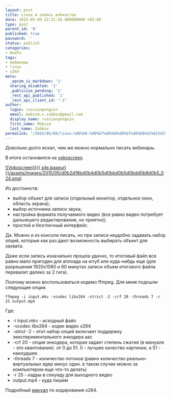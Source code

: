 ```yaml
---
layout: post
title: Linux и запись вебкастов
date: 2015-05-09 22:21:56.000000000 +03:00
type: post
parent_id: '0'
published: true
password: ''
status: publish
categories:
- HowTo
tags:
- вебинары
- linux
- x264
meta:
  _wpcom_is_markdown: '1'
  sharing_disabled: '1'
  _publicize_pending: '1'
  _rest_api_published: '1'
  _rest_api_client_id: "-1"
author:
  login: russianpenguin
  email: maksim.v.zubkov@gmail.com
  display_name: russianpenguin
  first_name: Maksim
  last_name: Zubkov
permalink: "/2015/05/09/linux-%d0%b8-%d0%b7%d0%b0%d0%bf%d0%b8%d1%81%d1%8c-%d0%b2%d0%b5%d0%b1%d0%ba%d0%b0%d1%81%d1%82%d0%be%d0%b2/"
---
```

Довольно долго искал, чем же можно нормально писать вебинары.

В итоге остановился на [vokoscreen](https://github.com/vkohaupt/vokoscreen "GitHub - Vokoscreen").

[![Vokoscreen]({{ site.baseurl }}/assets/images/2015/05/d0b2d18bd0b4d0b5d0bbd0b5d0bdd0b8d0b5_024.png)](https://russianpenguin.files.wordpress.com/2015/05/d0b2d18bd0b4d0b5d0bbd0b5d0bdd0b8d0b5_024.png)

Из достоинств:

- выбор объект для записи (отдельный монитор, отдельное окно, область экрана);
- выбор источника записи звука;
- настройка формата получаемого видео (все равно видео потребует дальнешего редактирование, но приятно);
- простой и безглючный интерфейс.

Да. Можно и из консоли писать, но при записи неудобно задавать набор опций, которые как раз дают возможность выбирать объект для захвата.

Даже если запись изначально прошла удачно, то итоговый файл все равно мало пригоден для аплоада на ютуб или куда-нибдь еще (для разрешения 1920х1080 и 60 минутах записи объем итогового файла перевалит далеко за 2 гига).

Поэтому можно воспользоваться кодемо ffmpeg. Для меня подошли следующие опции.

```shell
ffmpeg -i input.mkv -vcodec libx264 -strict -2 -crf 20 -threads 7 -r 25 output.mp4  

```

Где:

- -i input.mkv - исходный файл
- -vcodec libx264 - кодек видео x264
- -strict -2 - этот набор опций включает поддержку эекспериментального энкодера aac
- -crf 20 - опция энкодера, которая задает степень сжатия (в мануале - это квантование). от 0 до 51. 0 - лучшее качество картинки, а 51 - наихудшее.
- -threads 7 - количество потоков (равно количество реально-виртуальных ядер минус один. в таком случае можно за компьютером еще что-то делать)
- -r 25 - кадры в секунду для выходного видео
- output.mp4 - куда пишем

Подробный [мануал](https://trac.ffmpeg.org/wiki/Encode/H.264 "FFmpeg and H.264 Encoding Guide") по кодирования x264.

